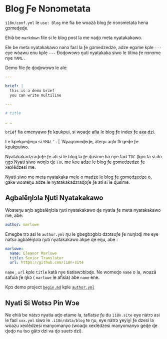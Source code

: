 # Blog Ƒe Nɔnɔmetata

`i18n/conf.yml` le `use: Blog` me fia be woazã blog ƒe nɔnɔmetata hena gɔmeɖeɖe.

Ehiã be `markdown` file si le blog post la me naɖo meta nyatakakawo.

Ele be meta nyatakakawo nanɔ faɛl la ƒe gɔmedzedze, adze egɔme kple `---` eye wòawu enu kple `---` Ðoɖowɔwɔ ŋuti nyatakaka siwo le titina ƒe nɔnɔme nye `YAML` .

Demo file ƒe ɖoɖowɔwɔ le ale:

```yml
---

brief: |
  this is a demo brief
  you can write multiline

---

# title

… …
```

`brief` fia emenyawo ƒe kpukpui, si woaɖe afia le blog ƒe index ƒe axa dzi.

Le kpekpeɖeŋu si `YMAL` ' . | `Nyagɔmeɖeɖe, àteŋu aŋlɔ fli geɖe ƒe kpukpuiwo.

Nyatakakadzraɖoƒe ƒe ati si le blog la ƒe ɖusime hã nye faɛl `TOC` (kpɔ ta si do ŋgɔ Nyati siwo woŋlɔ ɖe `TOC` me koe adze le blog ƒe gɔmedzedze ƒe xexlẽdzesi me.

Nyati siwo me meta nyatakaka mele o madze le blog ƒe gɔmedzedze o, gake woateŋu adze le nyatakakadzraɖoƒe ƒe ati si le ɖusime.

## Agbalẽŋlɔla Ŋuti Nyatakakawo

Woateŋu aŋlɔ agbalẽŋlɔla ŋuti nyatakakawo ɖe nyatia ƒe meta nyatakakawo me, abe:

```yml
author: marlowe
```

Emegbe trɔ asi le `author.yml` ŋu le gbegbɔgblɔ dzɔtsoƒe ƒe nuŋlɔɖi me eye nàtsɔ agbalẽŋlɔla ŋuti nyatakakawo akpe ɖe eŋu, abe :

```yml
marlowe:
  name: Eleanor Marlowe
  title: Senior Translator
  url: https://github.com/i18n-site
```

`name` , `url` kple `title` katã nye tiatiawɔblɔɖe. Ne womeɖo `name` o la, woazã safuia ƒe ŋkɔ ( `marlowe` le afisia) abe `name` ene.

Kpɔ demo project [`begin.md`](https://github.com/i18n-site/demo.i18n.site/blob/main/en/blog/news/begin.md?plain=1) kple [`author.yml`](https://github.com/i18n-site/demo.i18n.site/blob/main/en/author.yml)

## Nyati Si Wotsɔ Pin Wɔe

Ne ehiã be nàtsɔ nyatia aɖo etame la, taflatse ƒu du `i18n.site` eye nàtrɔ asi le faɛl `xxx.yml` siwo le `.i18n/data/blog` te ŋu, eye nàtrɔ ɣeyiɣi ƒe dzesi la wòazu xexlẽdzesi manyomanyo (woaɖo xexlẽdzesi manyomanyo geɖe ɖe ɖoɖo nu tso gãtɔ dzi va ɖo suetɔ dzi).